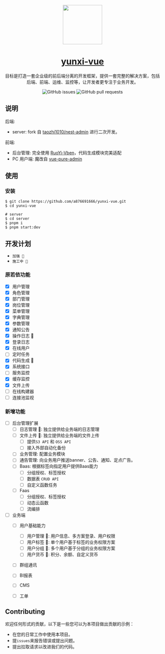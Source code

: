 <p align="center">
  <a href="https://github.com/a876691666/yunxi-vue">
    <picture>
      <source media="(prefers-color-scheme: dark)" srcset="https://docs.nestjs.com/assets/logo-small-gradient.svg">
      <img src="https://docs.nestjs.com/assets/logo-small-gradient.svg" height="128">
    </picture>
    <h1 align="center">yunxi-vue</h1>
  </a>
</p>

<div align="center">

目标是打造一套企业级的前后端分离的开发框架，提供一套完整的解决方案，包括后端、前端、运维、监控等，让开发者更专注于业务开发。

![GitHub issues](https://img.shields.io/github/issues/a876691666/yunxi-vue)
![GitHub pull requests](https://img.shields.io/github/issues-pr/a876691666/yunxi-vue)

</div>

## 说明

后端:

- server: fork 自 [taozhi1010/nest-admin](https://github.com/taozhi1010/nest-admin) 进行二次开发。

前端:

- 后台管理: 完全使用 [RuoYi-Vben](https://gitee.com/dapppp/RuoYi-Vben.git)，代码生成模块完美适配
- PC 用户端: 魔改自 [vue-pure-admin](https://github.com/pure-admin/vue-pure-admin)

## 使用

### 安装

```shell
$ git clone https://github.com/a876691666/yunxi-vue.git
$ cd yunxi-vue

# server
$ cd server
$ pnpm i
$ pnpm start:dev
```

## 开发计划

- `加强 💪`
- `施工中 🔧`

### 原若依功能

- [x] 用户管理
- [x] 角色管理
- [x] 部门管理
- [x] 岗位管理
- [x] 菜单管理
- [x] 字典管理
- [x] 参数管理
- [x] 通知公告
- [x] 操作日志 💪
- [x] 登录日志
- [x] 在线用户
- [ ] 定时任务
- [x] 代码生成 💪
- [x] 系统接口
- [ ] 服务监控
- [x] 缓存监控
- [x] 文件上传
- [ ] 在线构建器
- [ ] 连接池监视

### 新增功能

- [ ] 后台管理扩展
  - [ ] 日志管理 🔧: 独立提供给业务端的日志管理
  - [ ] 文件上传 🔧: 独立提供给业务端的文件上传
    - [ ] 提供`S3 API` 和 `OSS API`
    - [ ] 接入外部自动化备份
  - [ ] 业务管理: 配置业务模块
  - [ ] 通告管理: 向业务用户推送banner、公告、通知、定点广告。
  - [ ] Baas: 根据标签向指定用户提供Baas能力
    - [ ] 分组授权、标签授权
    - [ ] 数据表 `CRUD API`
    - [ ] 自定义函数任务
  - [ ] Faas
    - [ ] 分组授权、标签授权
    - [ ] 动态云函数
    - [ ] 流编排

- [ ] 业务端
  - [ ] 用户基础能力
    - [ ] 用户管理 🔧: 用户信息、多方案登录、用户权限
    - [ ] 用户标签 🔧: 单个用户基于标签的业务权限方案
    - [ ] 用户分组 🔧: 多个用户基于分组的业务权限方案
    - [ ] 用户货币 🔧: 积分、余额、自定义货币
  - [ ] 群组通讯
  - [ ] BI报表
  - [ ] CMS
  - [ ] 工单


## Contributing

欢迎任何形式的贡献，以下是一些您可以为本项目做出贡献的示例：

- 在您的日常工作中使用本项目。
- 提`issues`来报告错误或提出问题。
- 提出拉取请求以改进我们的代码。
